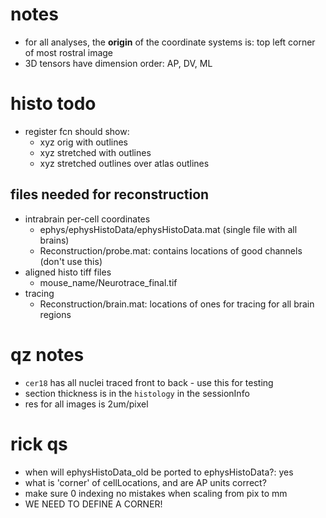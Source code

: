 # notes
- for all analyses, the **origin** of the coordinate systems is: top left corner of most rostral image
- 3D tensors have dimension order: AP, DV, ML

# histo todo
- register fcn should show:
  - xyz orig with outlines
  - xyz stretched with outlines
  - xyz stretched outlines over atlas outlines

## files needed for reconstruction
- intrabrain per-cell coordinates
  - ephys/ephysHistoData/ephysHistoData.mat (single file with all brains)
  - Reconstruction/probe.mat: contains locations of good channels (don't use this)
- aligned histo tiff files
  - mouse_name/Neurotrace_final.tif
- tracing
  - Reconstruction/brain.mat: locations of ones for tracing for all brain regions

# qz notes
- `cer18` has all nuclei traced front to back - use this for testing
- section thickness is in the `histology` in the sessionInfo
- res for all images is 2um/pixel

# rick qs
- when will ephysHistoData_old be ported to ephysHistoData?: yes
- what is 'corner' of cellLocations, and are AP units correct?
- make sure 0 indexing no mistakes when scaling from pix to mm
- WE NEED TO DEFINE A CORNER!
